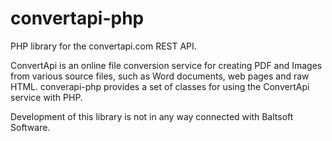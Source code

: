 convertapi-php
==============

PHP library for the convertapi.com REST API.

ConvertApi is an online file conversion service for creating PDF and Images from various source files, such as Word documents, web pages and raw HTML. converapi-php provides a set of classes for using the ConvertApi service with PHP.

Development of this library is not in any way connected with Baltsoft Software.
